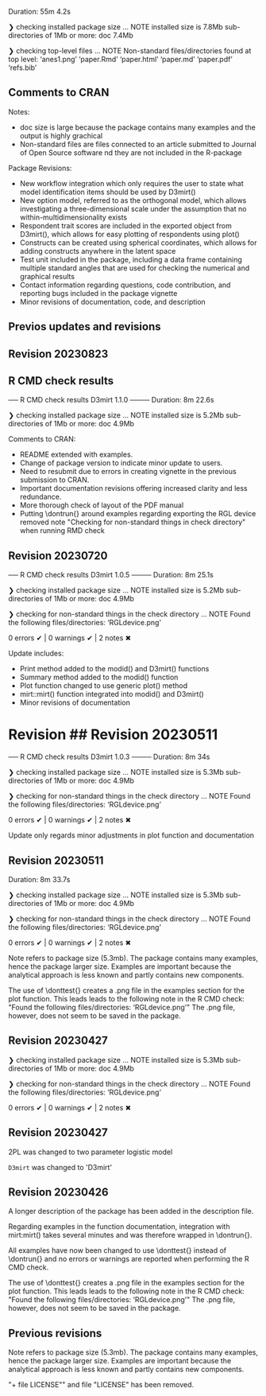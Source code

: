 Duration: 55m 4.2s

❯ checking installed package size ... NOTE
    installed size is  7.8Mb
    sub-directories of 1Mb or more:
      doc   7.4Mb

❯ checking top-level files ... NOTE
  Non-standard files/directories found at top level:
    ‘anes1.png’ ‘paper.Rmd’ ‘paper.html’ ‘paper.md’ ‘paper.pdf’
    ‘refs.bib’
  
## Comments to CRAN

Notes:
- doc size is large because the package contains many examples and the output is highly grachical
- Non-standard files are files connected to an article submitted to Journal of Open Source software nd they are not included in the R-package

Package Revisions:
- New workflow integration which only requires the user to state what model identification items should be used by D3mirt()
- New option model, referred to as the orthogonal model, which allows investigating a three-dimensional scale under the assumption that no within-multidimensionality exists
- Respondent trait scores are included in the exported object from D3mirt(), which allows for easy plotting of respondents using plot()
- Constructs can be created using spherical coordinates, which allows for adding constructs anywhere in the latent space
- Test unit included in the package, including a data frame containing multiple standard angles that are used for checking the numerical and graphical results
- Contact information regarding questions, code contribution, and reporting bugs included in the package vignette
- Minor revisions of documentation, code, and description
    
    
## Previos updates and revisions

## Revision 20230823
## R CMD check results

── R CMD check results D3mirt 1.1.0 ────
Duration: 8m 22.6s

❯ checking installed package size ... NOTE
    installed size is  5.2Mb
    sub-directories of 1Mb or more:
      doc   4.9Mb

Comments to CRAN:
- README extended with examples.
- Change of package version to indicate minor update to users.
- Need to resubmit due to errors in creating vignette in the previous submission to CRAN.
- Important documentation revisions offering increased clarity and less redundance.
- More thorough check of layout of the PDF manual
- Putting \dontrun{} around examples regarding exporting the RGL device removed note "Checking for non-standard things in check directory" when running RMD check

## Revision 20230720
── R CMD check results D3mirt 1.0.5 ────
Duration: 8m 25.1s

❯ checking installed package size ... NOTE
    installed size is  5.2Mb
    sub-directories of 1Mb or more:
      doc   4.9Mb

❯ checking for non-standard things in the check directory ... NOTE
  Found the following files/directories:
    ‘RGLdevice.png’

0 errors ✔ | 0 warnings ✔ | 2 notes ✖

Update includes:
- Print method added to the modid() and D3mirt() functions
- Summary method added to the modid() function
- Plot function changed to use generic plot() method
- mirt::mirt() function integrated into modid() and D3mirt()
- Minor revisions of documentation


# Revision ## Revision 20230511
── R CMD check results D3mirt 1.0.3 ────
Duration: 8m 34s

❯ checking installed package size ... NOTE
    installed size is  5.3Mb
    sub-directories of 1Mb or more:
      doc   4.9Mb

❯ checking for non-standard things in the check directory ... NOTE
  Found the following files/directories:
    ‘RGLdevice.png’

0 errors ✔ | 0 warnings ✔ | 2 notes ✖

Update only regards minor adjustments in plot function and documentation

## Revision 20230511
Duration: 8m 33.7s

❯ checking installed package size ... NOTE
    installed size is  5.3Mb
    sub-directories of 1Mb or more:
      doc   4.9Mb

❯ checking for non-standard things in the check directory ... NOTE
  Found the following files/directories:
    ‘RGLdevice.png’

0 errors ✔ | 0 warnings ✔ | 2 notes ✖

Note refers to package size (5.3mb). The package contains many examples, hence the package larger size. Examples are important because the analytical approach is less known and partly contains new components.

The use of \donttest{} creates a .png file in the examples section for the plot function. This leads leads to the following note in the R CMD check: 
"Found the following files/directories:
    ‘RGLdevice.png’"
The .png file, however, does not seem to be saved in the package.


## Revision 20230427
❯ checking installed package size ... NOTE
    installed size is  5.3Mb
    sub-directories of 1Mb or more:
      doc   4.9Mb

❯ checking for non-standard things in the check directory ... NOTE
  Found the following files/directories:
    ‘RGLdevice.png’

0 errors ✔ | 0 warnings ✔ | 2 notes ✖


## Revision 20230427
2PL was changed to two parameter logistic model

`D3mirt` was changed to 'D3mirt'

## Revision 20230426

A longer description of the package has been added in the description file.

Regarding examples in the function documentation, integration with mirt:mirt() takes several minutes and was therefore wrapped in \dontrun{}. 

All examples have now been changed to use \donttest{} instead of \dontrun{} and no errors or warnings are reported when performing the R CMD check.

The use of \donttest{} creates a .png file in the examples section for the plot function. This leads leads to the following note in the R CMD check: 
"Found the following files/directories:
    ‘RGLdevice.png’"
The .png file, however, does not seem to be saved in the package.


## Previous revisions

Note refers to package size (5.3mb). The package contains many examples, hence the package larger size. Examples are important because the analytical approach is less known and partly contains new components.

"+ file LICENSE"" and file "LICENSE" has been removed.
